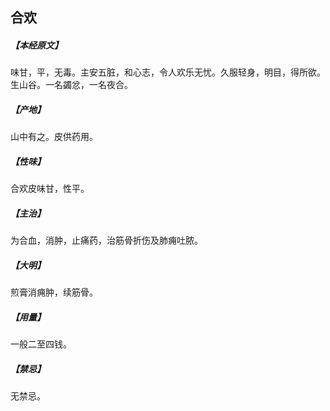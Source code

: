 ## 合欢

##### 【本经原文】
味甘，平，无毒。主安五脏，和心志，令人欢乐无忧。久服轻身，明目，得所欲。生山谷。一名蠲忿，一名夜合。
##### 【产地】
山中有之。皮供药用。
##### 【性味】
合欢皮味甘，性平。
##### 【主治】
为合血，消肿，止痛药，治筋骨折伤及肺痈吐脓。
##### 【大明】
煎膏消痈肿，续筋骨。
##### 【用量】
一般二至四钱。
##### 【禁忌】
无禁忌。